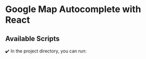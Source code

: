 # Google Map Autocomplete with React
## Available Scripts
✔️
In the project directory, you can run:
